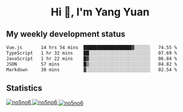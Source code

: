 <h1 align="center">Hi 👋, I'm Yang Yuan</h1>


## My weekly development status
<!--START_SECTION:waka-->

```txt
Vue.js       14 hrs 54 mins  ██████████████████▓░░░░░░   74.55 %
TypeScript   1 hr 32 mins    ██░░░░░░░░░░░░░░░░░░░░░░░   07.69 %
JavaScript   1 hr 22 mins    █▓░░░░░░░░░░░░░░░░░░░░░░░   06.84 %
JSON         57 mins         █▒░░░░░░░░░░░░░░░░░░░░░░░   04.82 %
Markdown     30 mins         ▓░░░░░░░░░░░░░░░░░░░░░░░░   02.54 %
```

<!--END_SECTION:waka-->

## Statistics
<a href="https://github.com/anuraghazra/github-readme-stats">
  <img src="https://github-readme-stats.vercel.app/api/top-langs/?username=no5no6&theme=dracula" alt="no5no6">
</a>
<a href="https://github.com/anuraghazra/github-readme-stats">
  <img src="https://github-readme-stats.vercel.app/api?username=no5no6&show_icons=true&theme=dracula&line_height=40" alt="no5no6">
</a>
<a href="https://github.com/anuraghazra/github-readme-stats">
  <img align="center" src="https://github-readme-streak-stats.herokuapp.com/?user=no5no6&theme=dracula" alt="no5no6" />
</a>